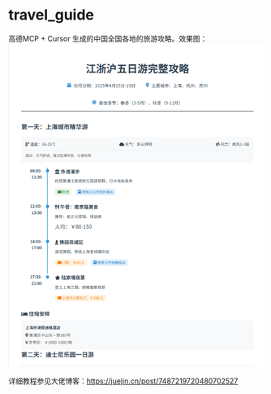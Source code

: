 # travel_guide
高德MCP +  Cursor 生成的中国全国各地的旅游攻略。效果图：
![图片](./image.png)


详细教程参见大佬博客：https://juejin.cn/post/7487219720480702527